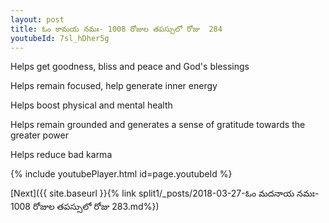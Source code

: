 ```yaml
---
layout: post
title: ఓం కామయ నమః- 1008 రోజుల తపస్సులో రోజు  284
youtubeId: 7sl_hDher5g
---
```

 
 
Helps get goodness, bliss and peace and God's blessings
 
Helps remain focused, help generate inner energy 
 
Helps boost physical and mental health 
 
Helps remain grounded and generates a sense of gratitude towards the greater power 
 
Helps reduce bad karma
 
 
 
 


{% include youtubePlayer.html id=page.youtubeId %}
 
[Next]({{ site.baseurl }}{% link  split1/_posts/2018-03-27-ఓం మదనాయ నమః- 1008 రోజుల తపస్సులో రోజు  283.md%})
 
